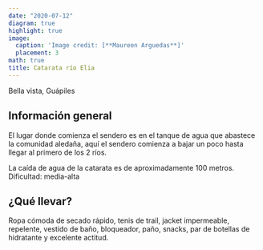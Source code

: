 ```yaml
---
date: "2020-07-12"
diagram: true
highlight: true
image:
  caption: 'Image credit: [**Maureen Arguedas**]'
  placement: 3
math: true
title: Catarata río Elia
---
```


Bella vista, Guápiles 

##  Información general 

El lugar donde comienza el sendero es en el tanque de agua que abastece la comunidad aledaña, aquí el sendero comienza a bajar un poco hasta llegar al primero de los 2 ríos.

La caída de agua de la catarata es de aproximadamente 100 metros. 
Dificultad: media-alta

## ¿Qué llevar?

Ropa cómoda de secado rápido, tenis de trail, jacket impermeable, repelente, vestido de baño, bloqueador, paño, snacks, par de botellas de hidratante y excelente actitud.

